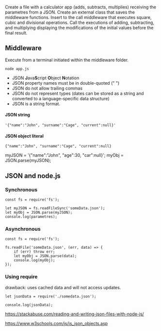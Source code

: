 
Create a file with a calculator app (adds, subtracts, multiplies) receiving the parametres from a JSON. Create an external class that saves the middleware functions. Insert to the call middleware that executes square, cubic and divisional operations. Call the executions of adding, subtracting, and multiplying displaying the modifications of the initial values before the final result.



## Middleware

Execute from a terminal initiated within the middleware folder.


```
node app.js

```

- JSON **J**ava**S**cript **O**bject **N**otation
- JSON property names must be in double-quoted (" ")
- JSON do not allow trailing commas
- JSON do not represent types  (dates can be stored as a string and converted to a language-specific data structure)
- JSON is a string format.
#### JSON string
```
'{"name":"John", "surname":"Cage", "current":null}'
```
#### JSON object literal 
```
{"name":"John", "surname":"Cage", "current":null}
```

myJSON = '{"name":"John", "age":30, "car":null}';
myObj = JSON.parse(myJSON);

## JSON and node.js

### Synchronous 
```
const fs = require('fs');

let myJSON = fs.readFileSync('someData.json');
let myObj = JSON.parse(myJSON);
console.log(parametres);
```
### Asynchronous 
```
const fs = require('fs');

fs.readFile('someData.json', (err, data) => {
    if (err) throw err;
    let myObj = JSON.parse(data);
    console.log(myObj);
});
```
### Using require 
drawback: uses cached data and will not access updates.

```
let jsonData = require('./somedata.json');

console.log(jsonData);
```

https://stackabuse.com/reading-and-writing-json-files-with-node-js/

https://www.w3schools.com/js/js_json_objects.asp


